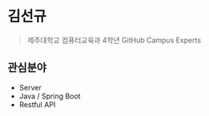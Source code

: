 # 김선규
> 제주대학교 컴퓨터교육과 4학년
>  GitHub Campus Experts

## 관심분야
- Server
- Java / Spring Boot
- Restful API